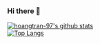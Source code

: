 ### Hi there 👋

[![hoangtran-97's github stats](https://github-readme-stats.vercel.app/api?username=hoangtran-97&show_icons=true&theme=dark)](https://github.com/anuraghazra/github-readme-stats)
</br>
[![Top Langs](https://github-readme-stats.vercel.app/api/top-langs/?username=hoangtran-97&show_icons=true&theme=dark)](https://github.com/anuraghazra/github-readme-stats)

